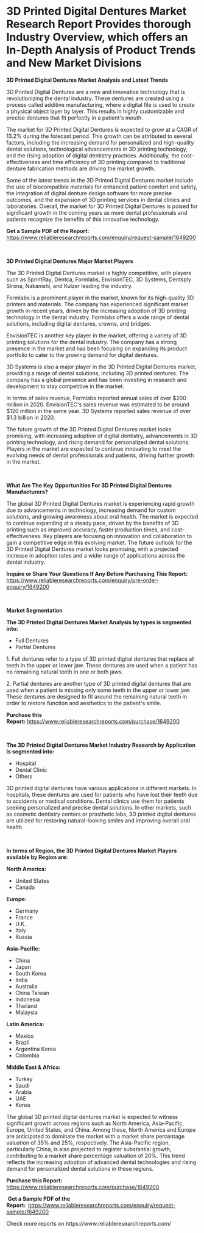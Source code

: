 <p><h1>3D Printed Digital Dentures Market Research Report Provides thorough Industry Overview, which offers an In-Depth Analysis of Product Trends and New Market Divisions</h1></p><p><strong>3D Printed Digital Dentures Market Analysis and Latest Trends</strong></p>
<p><p>3D Printed Digital Dentures are a new and innovative technology that is revolutionizing the dental industry. These dentures are created using a process called additive manufacturing, where a digital file is used to create a physical object layer by layer. This results in highly customizable and precise dentures that fit perfectly in a patient's mouth.</p><p>The market for 3D Printed Digital Dentures is expected to grow at a CAGR of 13.2% during the forecast period. This growth can be attributed to several factors, including the increasing demand for personalized and high-quality dental solutions, technological advancements in 3D printing technology, and the rising adoption of digital dentistry practices. Additionally, the cost-effectiveness and time efficiency of 3D printing compared to traditional denture fabrication methods are driving the market growth.</p><p>Some of the latest trends in the 3D Printed Digital Dentures market include the use of biocompatible materials for enhanced patient comfort and safety, the integration of digital denture design software for more precise outcomes, and the expansion of 3D printing services in dental clinics and laboratories. Overall, the market for 3D Printed Digital Dentures is poised for significant growth in the coming years as more dental professionals and patients recognize the benefits of this innovative technology.</p></p>
<p><strong>Get a Sample PDF of the Report:&nbsp;</strong> <a href="https://www.reliableresearchreports.com/enquiry/request-sample/1649200">https://www.reliableresearchreports.com/enquiry/request-sample/1649200</a></p>
<p>&nbsp;</p>
<p><strong>3D Printed Digital Dentures Major Market Players</strong></p>
<p><p>The 3D Printed Digital Dentures market is highly competitive, with players such as SprintRay, Dentca, Formlabs, EnvisionTEC, 3D Systems, Dentsply Sirona, Nakanishi, and Kulzer leading the industry. </p><p>Formlabs is a prominent player in the market, known for its high-quality 3D printers and materials. The company has experienced significant market growth in recent years, driven by the increasing adoption of 3D printing technology in the dental industry. Formlabs offers a wide range of dental solutions, including digital dentures, crowns, and bridges.</p><p>EnvisionTEC is another key player in the market, offering a variety of 3D printing solutions for the dental industry. The company has a strong presence in the market and has been focusing on expanding its product portfolio to cater to the growing demand for digital dentures.</p><p>3D Systems is also a major player in the 3D Printed Digital Dentures market, providing a range of dental solutions, including 3D printed dentures. The company has a global presence and has been investing in research and development to stay competitive in the market.</p><p>In terms of sales revenue, Formlabs reported annual sales of over $200 million in 2020. EnvisionTEC's sales revenue was estimated to be around $120 million in the same year. 3D Systems reported sales revenue of over $1.3 billion in 2020.</p><p>The future growth of the 3D Printed Digital Dentures market looks promising, with increasing adoption of digital dentistry, advancements in 3D printing technology, and rising demand for personalized dental solutions. Players in the market are expected to continue innovating to meet the evolving needs of dental professionals and patients, driving further growth in the market.</p></p>
<p>&nbsp;</p>
<p><strong>What Are The Key Opportunities For 3D Printed Digital Dentures Manufacturers?</strong></p>
<p><p>The global 3D Printed Digital Dentures market is experiencing rapid growth due to advancements in technology, increasing demand for custom solutions, and growing awareness about oral health. The market is expected to continue expanding at a steady pace, driven by the benefits of 3D printing such as improved accuracy, faster production times, and cost-effectiveness. Key players are focusing on innovation and collaboration to gain a competitive edge in this evolving market. The future outlook for the 3D Printed Digital Dentures market looks promising, with a projected increase in adoption rates and a wider range of applications across the dental industry.</p></p>
<p><strong>Inquire or Share Your Questions If Any Before Purchasing This Report:</strong> <a href="https://www.reliableresearchreports.com/enquiry/pre-order-enquiry/1649200">https://www.reliableresearchreports.com/enquiry/pre-order-enquiry/1649200</a></p>
<p>&nbsp;</p>
<p><strong>Market Segmentation</strong></p>
<p><strong>The 3D Printed Digital Dentures Market Analysis by types is segmented into:</strong></p>
<p><ul><li>Full Dentures</li><li>Partial Dentures</li></ul></p>
<p><p>1. Full dentures refer to a type of 3D printed digital dentures that replace all teeth in the upper or lower jaw. These dentures are used when a patient has no remaining natural teeth in one or both jaws.</p><p>2. Partial dentures are another type of 3D printed digital dentures that are used when a patient is missing only some teeth in the upper or lower jaw. These dentures are designed to fit around the remaining natural teeth in order to restore function and aesthetics to the patient's smile.</p></p>
<p><strong>Purchase this Report:&nbsp;</strong><a href="https://www.reliableresearchreports.com/purchase/1649200">https://www.reliableresearchreports.com/purchase/1649200</a></p>
<p>&nbsp;</p>
<p><strong>The 3D Printed Digital Dentures Market Industry Research by Application is segmented into:</strong></p>
<p><ul><li>Hospital</li><li>Dental Clinic</li><li>Others</li></ul></p>
<p><p>3D printed digital dentures have various applications in different markets. In hospitals, these dentures are used for patients who have lost their teeth due to accidents or medical conditions. Dental clinics use them for patients seeking personalized and precise dental solutions. In other markets, such as cosmetic dentistry centers or prosthetic labs, 3D printed digital dentures are utilized for restoring natural-looking smiles and improving overall oral health.</p></p>
<p>&nbsp;</p>
<p><strong>In terms of Region, the 3D Printed Digital Dentures Market Players available by Region are:</strong></p>
<p>
    <p> <strong> North America: </strong>
        <ul>
            <li>United States</li>
            <li>Canada</li>
        </ul>
        </p> 
    <p> <strong> Europe: </strong>
        <ul>
            <li>Germany</li>
            <li>France</li>
            <li>U.K.</li>
            <li>Italy</li>
            <li>Russia</li>
        </ul>
        </p> 
    <p> <strong> Asia-Pacific: </strong>
        <ul>
            <li>China</li>
            <li>Japan</li>
            <li>South Korea</li>
            <li>India</li>
            <li>Australia</li>
            <li>China Taiwan</li>
            <li>Indonesia</li>
            <li>Thailand</li>
            <li>Malaysia</li>
        </ul>
        </p> 
    <p> <strong> Latin America: </strong>
        <ul>
            <li>Mexico</li>
            <li>Brazil</li>
            <li>Argentina Korea</li>
            <li>Colombia</li>
        </ul>
        </p> 
    <p> <strong> Middle East & Africa: </strong>
        <ul>
            <li>Turkey</li>
            <li>Saudi</li>
            <li>Arabia</li>
            <li>UAE</li>
            <li>Korea</li>
        </ul>
    </p>
    </p>
<p><p>The global 3D printed digital dentures market is expected to witness significant growth across regions such as North America, Asia-Pacific, Europe, United States, and China. Among these, North America and Europe are anticipated to dominate the market with a market share percentage valuation of 35% and 25%, respectively. The Asia-Pacific region, particularly China, is also projected to register substantial growth, contributing to a market share percentage valuation of 20%. This trend reflects the increasing adoption of advanced dental technologies and rising demand for personalized dental solutions in these regions.</p></p>
<p><strong>Purchase this Report: </strong><a href="https://www.reliableresearchreports.com/purchase/1649200">https://www.reliableresearchreports.com/purchase/1649200</a></p>
<p>&nbsp;<strong>Get a Sample PDF of the Report:&nbsp;&nbsp;</strong><a href="https://www.reliableresearchreports.com/enquiry/request-sample/1649200">https://www.reliableresearchreports.com/enquiry/request-sample/1649200</a></p>
<p><strong></strong></p>
<p>Check more reports on https://www.reliableresearchreports.com/</p>